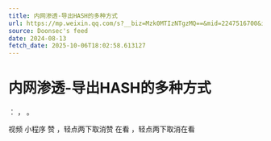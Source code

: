 ```yaml
---
title: 内网渗透-导出HASH的多种方式
url: https://mp.weixin.qq.com/s?__biz=Mzk0MTIzNTgzMQ==&mid=2247516700&idx=2&sn=dd356865c7114cbfb4271427ed919f81
source: Doonsec's feed
date: 2024-08-13
fetch_date: 2025-10-06T18:02:58.613127
---
```


# 内网渗透-导出HASH的多种方式

：
，
。

视频
小程序
赞
，轻点两下取消赞
在看
，轻点两下取消在看